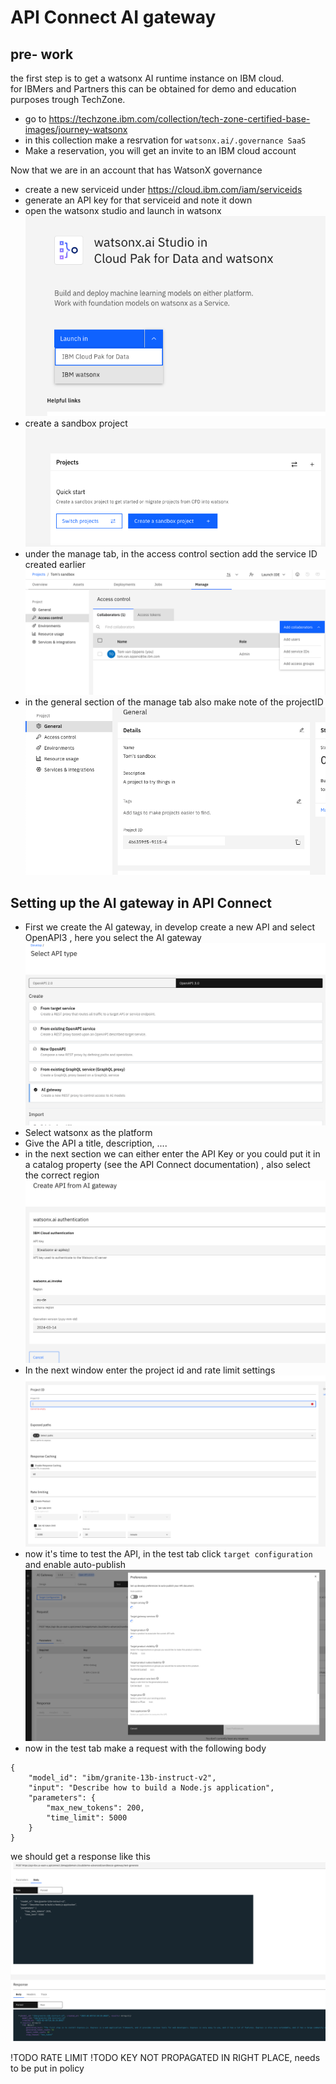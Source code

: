 # API Connect AI gateway

## pre- work
the first step is to get a watsonx AI runtime instance on IBM cloud. <br>
for IBMers and Partners this can be obtained for demo and education purposes trough TechZone.
- go to https://techzone.ibm.com/collection/tech-zone-certified-base-images/journey-watsonx 
- in this collection make a resrvation for `watsonx.ai/.governance SaaS`
- Make a reservation, you will get an invite to an IBM cloud account

Now that we are in an account that has WatsonX governance
- create a new serviceid under https://cloud.ibm.com/iam/serviceids 
- generate an API key for that serviceid and note it down
-  open the watsonx studio and launch in watsonx  <br>![alt text](/images/launchwatsonx.png)
- create a sandbox project <br>![alt text](/images/sandbox.png)
- under the manage tab, in the access control section add the service ID created earlier <br> ![alt text](/images/acl.png)
- in the general section of the manage tab also make note of the projectID <br> ![alt text](images/projectid.png)


## Setting up the AI gateway in API Connect

- First we create the AI gateway, in develop create a new API and select OpenAPI3 , here you select the AI gateway <br> ![alt text](/images/aigw-develop.png)
- Select watsonx as the platform
- Give the API a title, description, ....
- in the next section we can either enter the API Key or you could put it in a catalog property (see the API Connect documentation) , also select the correct region<br> ![alt text](/images/aigwapikey.png)
- In the next window enter the project id and rate limit settings <br> ![alt text](/images/aigwsettings.png)
- now it's time to test the API, in the test tab click `target configuration` and enable auto-publish <br> ![alt text](/images/testsettings.png)
- now in the test tab make a request with the following body 
``` 
{
	"model_id": "ibm/granite-13b-instruct-v2",
	"input": "Describe how to build a Node.js application",
	"parameters": {
		"max_new_tokens": 200,
		"time_limit": 5000
	}
}
```
we should get a response like this <br> ![alt text](/images/terstresponse.png)

!TODO RATE LIMIT
!TODO KEY NOT PROPAGATED IN RIGHT PLACE, needs to be put in policy
